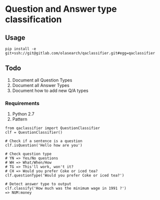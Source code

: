 # Question and Answer type classification

## Usage

````
pip install -e git+ssh://git@gitlab.com/olasearch/qaclassifier.git#egg=qaclassifier
````

## Todo
1. Document all Question Types
2. Document all Answer Types
3. Document how to add new Q/A types

### Requirements

1. Python 2.7
2. Pattern


````
from qaclassifier import QuestionClassifier
clf = QuestionClassifier()

# Check if a sentence is a question
clf.isQuestion('Hello how are you')

# Check question type
# YN => Yes/No questions
# WH => What/When/How
# TG => This'll work, won't it?
# CH => Would you prefer Coke or iced tea?
clf.questionType('Would you prefer Coke or iced tea?')

# Detect answer type to output
clf.classify('How much was the minimum wage in 1991 ?')
=> NUM:money
````
